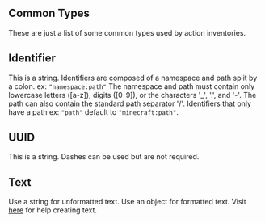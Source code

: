 ## Common Types
These are just a list of some common types used by action inventories.

## Identifier
This is a string. Identifiers are composed of a namespace and path split by a colon. ex: `"namespace:path"` The namespace and path must contain only lowercase letters ([a-z]), digits ([0-9]), or the characters '_', '.', and '-'. The path can also contain the standard path separator '/'. Identifiers that only have a path ex: `"path"` default to `"minecraft:path"`.

## UUID
This is a string. Dashes can be used but are not required.

## Text
Use a string for unformatted text. Use an object for formatted text. Visit [here](https://minecraft.tools/en/json_text.php) for help creating text.